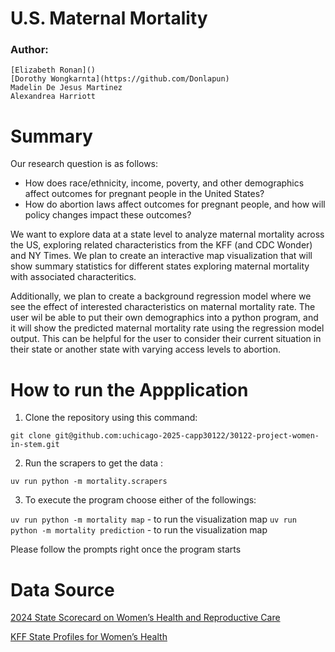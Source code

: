 # U.S. Maternal Mortality

### Author: 
    [Elizabeth Ronan]()
    [Dorothy Wongkarnta](https://github.com/Donlapun)
    Madelin De Jesus Martinez
    Alexandrea Harriott

# Summary

Our research question is as follows: 
- How does race/ethnicity, income, poverty, and other demographics affect outcomes for pregnant people in the United States? 
- How do abortion laws affect outcomes for pregnant people, and how will policy changes impact these outcomes? 

We want to explore data at a state level to analyze maternal mortality across the US, exploring related characteristics from the KFF (and CDC Wonder) and NY Times. We plan to create an interactive map visualization that will show summary statistics for different states exploring maternal mortality with associated characteritics.

Additionally, we plan to create a background regression model where we see the effect of interested characteristics on maternal mortality rate. The user wil be able to put their own demographics into a python program, and it will show the predicted maternal mortality rate using the regression model output. This can be helpful for the user to consider their current situation in their state or another state with varying access levels to abortion.

# How to run the Appplication

1. Clone the repository using this command: 

`git clone git@github.com:uchicago-2025-capp30122/30122-project-women-in-stem.git`

2. Run the scrapers to get the data : 

`uv run python -m mortality.scrapers`

3. To execute the program choose either of the followings:

`uv run python -m mortality map` - to run the visualization map
`uv run python -m mortality prediction` - to run the visualization map

Please follow the prompts right once the program starts

# Data Source
[2024 State Scorecard on Women’s Health and Reproductive Care](https://www.commonwealthfund.org/publications/scorecard/2024/jul/2024-state-scorecard-womens-health-and-reproductive-care)

[KFF State Profiles for Women’s Health](https://www.kff.org/interactive/womens-health-profiles/alaska/demographics/)






